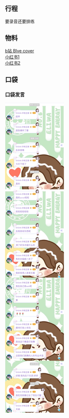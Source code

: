 ## 行程
要录音还要排练<br>

## 物料
[b站 Blve cover](https://www.bilibili.com/video/BV17L4y1a7Qv)<br>
[小红书1](http://www.xiaohongshu.com/discovery/item/613b2c600000000021039b57)<br>
[小红书2](http://www.xiaohongshu.com/discovery/item/613b2dd6000000002103a41b)
## 口袋
### 口袋发言
![口袋发言](./pocket48/imgs/messages1.jpeg)<br>